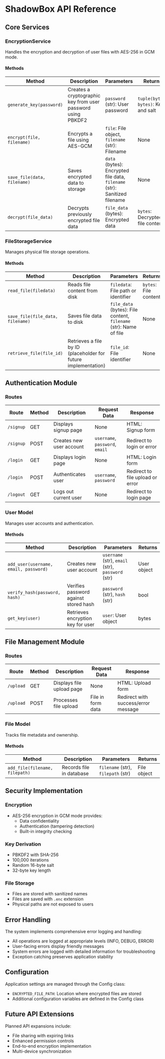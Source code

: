 # ShadowBox API Reference

## Core Services

### EncryptionService

Handles the encryption and decryption of user files with AES-256 in GCM mode.

#### Methods

| Method | Description | Parameters | Returns |
|--------|-------------|------------|---------|
| `generate_key(password)` | Creates a cryptographic key from user password using PBKDF2 | `password` (str): User password | `tuple(bytes, bytes)`: Key and salt |
| `encrypt(file, filename)` | Encrypts a file using AES-GCM | `file`: File object, `filename` (str): Filename | None |
| `save_file(data, filename)` | Saves encrypted data to storage | `data` (bytes): Encrypted file data, `filename` (str): Sanitized filename | None |
| `decrypt(file_data)` | Decrypts previously encrypted file data | `file_data` (bytes): Encrypted data | `bytes`: Decrypted file content |

### FileStorageService

Manages physical file storage operations.

#### Methods

| Method | Description | Parameters | Returns |
|--------|-------------|------------|---------|
| `read_file(filedata)` | Reads file content from disk | `filedata`: File path or identifier | `bytes`: File content |
| `save_file(file_data, filename)` | Saves file data to disk | `file_data` (bytes): File content, `filename` (str): Name of file | None |
| `retrieve_file(file_id)` | Retrieves a file by ID (placeholder for future implementation) | `file_id`: File identifier | None |

## Authentication Module

### Routes

| Route | Method | Description | Request Data | Response |
|-------|--------|-------------|-------------|----------|
| `/signup` | GET | Displays signup page | None | HTML: Signup form |
| `/signup` | POST | Creates new user account | `username`, `password`, `email` | Redirect to login or error |
| `/login` | GET | Displays login page | None | HTML: Login form |
| `/login` | POST | Authenticates user | `username`, `password` | Redirect to file upload or error |
| `/logout` | GET | Logs out current user | None | Redirect to login page |

### User Model

Manages user accounts and authentication.

#### Methods

| Method | Description | Parameters | Returns |
|--------|-------------|------------|---------|
| `add_user(username, email, password)` | Creates new user account | `username` (str), `email` (str), `password` (str) | User object |
| `verify_hash(password, hash)` | Verifies password against stored hash | `password` (str), `hash` (str) | bool |
| `get_key(user)` | Retrieves encryption key for user | `user`: User object | bytes |

## File Management Module

### Routes

| Route | Method | Description | Request Data | Response |
|-------|--------|-------------|-------------|----------|
| `/upload` | GET | Displays file upload page | None | HTML: Upload form |
| `/upload` | POST | Processes file upload | File in form data | Redirect with success/error message |

### File Model

Tracks file metadata and ownership.

#### Methods

| Method | Description | Parameters | Returns |
|--------|-------------|------------|---------|
| `add_file(filename, filepath)` | Records file in database | `filename` (str), `filepath` (str) | File object |

## Security Implementation

### Encryption

- AES-256 encryption in GCM mode provides:
  - Data confidentiality
  - Authentication (tampering detection)
  - Built-in integrity checking

### Key Derivation

- PBKDF2 with SHA-256
- 100,000 iterations
- Random 16-byte salt
- 32-byte key length

### File Storage

- Files are stored with sanitized names
- Files are saved with `.enc` extension
- Physical paths are not exposed to users

## Error Handling

The system implements comprehensive error logging and handling:

- All operations are logged at appropriate levels (INFO, DEBUG, ERROR)
- User-facing errors display friendly messages
- System errors are logged with detailed information for troubleshooting
- Exception catching preserves application stability

## Configuration

Application settings are managed through the Config class:
- `ENCRYPTED_FILE_PATH`: Location where encrypted files are stored
- Additional configuration variables are defined in the Config class

## Future API Extensions

Planned API expansions include:
- File sharing with expiring links
- Enhanced permission controls
- End-to-end encryption implementation
- Multi-device synchronization
